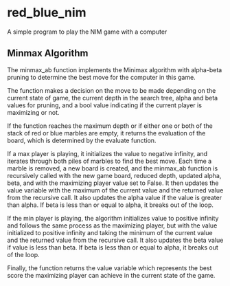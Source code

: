 # red_blue_nim
A simple program to play the NIM game with a computer


## Minmax Algorithm

The minmax_ab function implements the Minimax algorithm with alpha-beta pruning to determine the best move for the computer in this game.

The function makes a decision on the move to be made depending on the current state of game, the current depth in the search tree, alpha and beta values for pruning, and a bool value indicating if the current player is maximizing or not.

If the function reaches the maximum depth or if either one or both of the stack of red or blue marbles are empty, it returns the evaluation of the board, which is determined by the evaluate function.

If a max player is playing, it initializes the value to negative infinity, and iterates through both piles of marbles to find the best move. Each time a marble is removed, a new board is created, and the minmax_ab function is recursively called with the new game board, reduced depth, updated alpha, beta, and with the maximizing player value set to False. It then updates the value variable with the maximum of the current value and the returned value from the recursive call. It also updates the alpha value if the value is greater than alpha. If beta is less than or equal to alpha, it breaks out of the loop.

If the min player is playing, the algorithm initializes value to positive infinity and follows the same process as the maximizing player, but with the value initialized to positive infinity and taking the minimum of the current value and the returned value from the recursive call. It also updates the beta value if value is less than beta. If beta is less than or equal to alpha, it breaks out of the loop.

Finally, the function returns the value variable which represents the best score the maximizing player can achieve in the current state of the game.